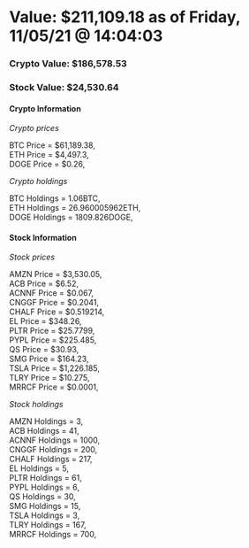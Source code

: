 # Value: $211,109.18 as of Friday, 11/05/21 @ 14:04:03 

### Crypto Value: $186,578.53

### Stock Value: $24,530.64

#### Crypto Information 
*Crypto prices* 

BTC Price = $61,189.38,  
ETH Price = $4,497.3,  
DOGE Price = $0.26,  


*Crypto holdings* 

BTC Holdings = 1.06BTC,  
ETH Holdings = 26.960005962ETH,  
DOGE Holdings = 1809.826DOGE,  


#### Stock Information 

*Stock prices* 

AMZN Price = $3,530.05,  
ACB Price = $6.52,  
ACNNF Price = $0.067,  
CNGGF Price = $0.2041,  
CHALF Price = $0.519214,  
EL Price = $348.26,  
PLTR Price = $25.7799,  
PYPL Price = $225.485,  
QS Price = $30.93,  
SMG Price = $164.23,  
TSLA Price = $1,226.185,  
TLRY Price = $10.275,  
MRRCF Price = $0.0001,  


*Stock holdings* 

AMZN Holdings = 3,  
ACB Holdings = 41,  
ACNNF Holdings = 1000,  
CNGGF Holdings = 200,  
CHALF Holdings = 217,  
EL Holdings = 5,  
PLTR Holdings = 61,  
PYPL Holdings = 6,  
QS Holdings = 30,  
SMG Holdings = 15,  
TSLA Holdings = 3,  
TLRY Holdings = 167,  
MRRCF Holdings = 700,  


